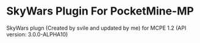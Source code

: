 # SkyWars Plugin For PocketMine-MP

SkyWars plugn (Created by svile and updated by me) for MCPE 1.2
(API version: 3.0.0-ALPHA10)
